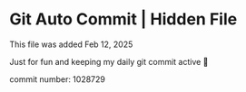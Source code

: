 # Git Auto Commit | Hidden File

This file was added Feb 12, 2025

Just for fun and keeping my daily git commit active 🤪

commit number: 1028729
